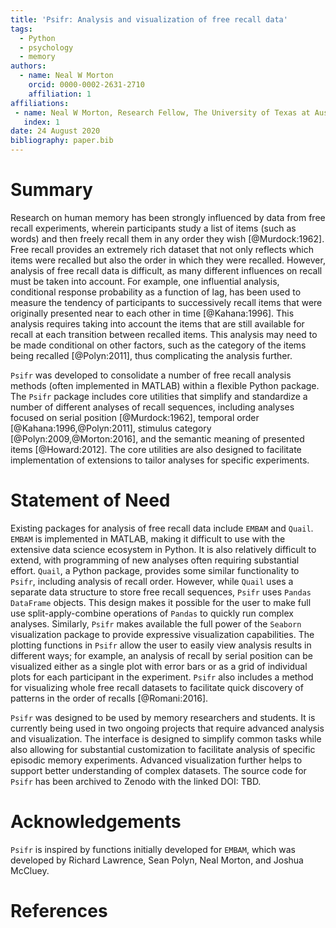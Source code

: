 ```yaml
---
title: 'Psifr: Analysis and visualization of free recall data'
tags:
  - Python
  - psychology
  - memory
authors:
  - name: Neal W Morton
    orcid: 0000-0002-2631-2710
    affiliation: 1
affiliations:
 - name: Neal W Morton, Research Fellow, The University of Texas at Austin
   index: 1
date: 24 August 2020
bibliography: paper.bib
---
```


# Summary

Research on human memory has been strongly influenced by data from free 
recall experiments, wherein participants study a list of items (such as 
words) and then freely recall them in any order they wish [@Murdock:1962]. 
Free recall provides an extremely rich dataset that not only reflects 
which items were recalled but also the order in which they were recalled. 
However, analysis of free recall data is difficult, as many different influences
on recall must be taken into account. 
For example, one influential analysis, conditional response probability 
as a function of lag, has been used to measure the tendency of participants 
to successively recall items that were originally presented near to each 
other in time [@Kahana:1996].
This analysis requires taking into account the items that are still
available for recall at each transition between recalled items. 
This analysis may need to be made conditional on other factors, such as
the category of the items being recalled [@Polyn:2011], thus complicating the
analysis further.

``Psifr`` was developed to consolidate a number of free recall analysis
methods (often implemented in MATLAB) within a flexible Python
package. 
The ``Psifr`` package includes core utilities that simplify
and standardize a number of different analyses of recall sequences,
including analyses focused on serial position [@Murdock:1962],
temporal order [@Kahana:1996,@Polyn:2011], 
stimulus category [@Polyn:2009,@Morton:2016], and the semantic meaning 
of presented items [@Howard:2012]. 
The core  utilities are also designed to facilitate implementation of 
extensions to tailor analyses for specific experiments.

# Statement of Need

Existing packages for analysis of free recall data include ``EMBAM``
and ``Quail``. ``EMBAM`` is implemented in MATLAB, making it difficult 
to use with the extensive data science ecosystem in Python. 
It is also relatively difficult to extend, with programming of new analyses 
often requiring substantial effort. 
``Quail``, a Python package, provides some similar functionality to ``Psifr``,
including analysis of recall order. 
However, while ``Quail`` uses a separate data structure to store free 
recall sequences, ``Psifr`` uses ``Pandas`` ``DataFrame`` objects. 
This design makes it possible for the user to make full use 
split-apply-combine operations of ``Pandas`` to quickly run complex analyses. 
Similarly, ``Psifr`` makes available the full power of the ``Seaborn`` 
visualization package to provide expressive visualization capabilities. 
The plotting functions in ``Psifr`` allow the user to easily view analysis 
results in different ways; for example, an analysis of recall by serial 
position can be visualized either as a single plot with error bars or as a 
grid of individual plots for each participant in the experiment.
``Psifr`` also includes a method for visualizing whole free recall
datasets to facilitate quick discovery of patterns in
the order of recalls [@Romani:2016].

``Psifr`` was designed to be used by memory researchers and students.
It is currently being used in two ongoing projects that require advanced
analysis and visualization. 
The interface is designed to simplify common tasks while also allowing 
for substantial customization to facilitate analysis of specific episodic
memory experiments.
Advanced visualization further helps to support better understanding of 
complex datasets. 
The source code for ``Psifr`` has  been archived to Zenodo with the linked DOI: TBD.

# Acknowledgements

``Psifr`` is inspired by functions initially developed for ``EMBAM``,
which was developed by Richard Lawrence, Sean Polyn, Neal Morton,
and Joshua McCluey.

# References